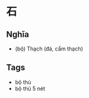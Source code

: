 # 石

## Nghĩa
* (bộ) Thạch (đá, cẩm thạch)

## Tags
* bộ thủ
* bộ thủ 5 nét

<script>window.HANZI_FIELD='石';</script>